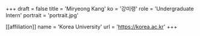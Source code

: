 +++
draft = false
title = 'Miryeong Kang'
ko = '강미령'
role = 'Undergraduate Intern'
portrait = 'portrait.jpg'

[[affiliation]]
name = 'Korea University'
url = 'https://korea.ac.kr'
+++
